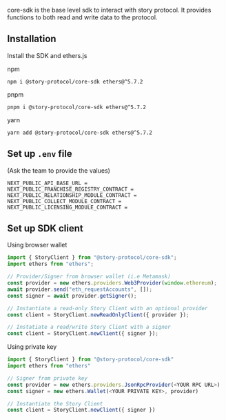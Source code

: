 core-sdk is the base level sdk to interact with story protocol. It provides functions to both read and write data to the protocol.

## Installation

Install the SDK and ethers.js

npm

```shell
npm i @story-protocol/core-sdk ethers@^5.7.2
```

pnpm

```shell
pnpm i @story-protocol/core-sdk ethers@^5.7.2
```

yarn

```shell
yarn add @story-protocol/core-sdk ethers@^5.7.2
```

## Set up `.env` file

(Ask the team to provide the values)

```
NEXT_PUBLIC_API_BASE_URL =
NEXT_PUBLIC_FRANCHISE_REGISTRY_CONTRACT =
NEXT_PUBLIC_RELATIONSHIP_MODULE_CONTRACT =
NEXT_PUBLIC_COLLECT_MODULE_CONTRACT =
NEXT_PUBLIC_LICENSING_MODULE_CONTRACT =
```

## Set up SDK client

Using browser wallet

```typescript
import { StoryClient } from "@story-protocol/core-sdk";
import ethers from "ethers";

// Provider/Signer from browser wallet (i.e Metamask)
const provider = new ethers.providers.Web3Provider(window.ethereum);
await provider.send("eth_requestAccounts", []);
const signer = await provider.getSigner();

// Instantiate a read-only Story Client with an optional provider
const client = StoryClient.newReadOnlyClient({ provider });

// Instatiate a read/write Story Client with a signer
const client = StoryClient.newClient({ signer });
```

Using private key

```typescript
import { StoryClient } from "@story-protocol/core-sdk"
import ethers from "ethers"

// Signer from private key
const provider = new ethers.providers.JsonRpcProvider(<YOUR RPC URL>)
const signer = new ethers.Wallet(<YOUR PRIVATE KEY>, provider)

// Instantiate the Story Client
const client = StoryClient.newClient({ signer })

```
